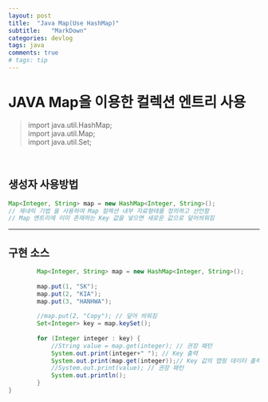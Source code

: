 ```yaml
---
layout: post
title:  "Java Map(Use HashMap)"
subtitle:   "MarkDown"
categories: devlog
tags: java
comments: true
# tags: tip
---
```


# JAVA Map을 이용한 컬렉션 엔트리 사용
>import java.util.HashMap;<br>
>import java.util.Map;<br>
>import java.util.Set;<br>

<br>

## 생성자 사용방법

```java
Map<Integer, String> map = new HashMap<Integer, String>();
// 제네릭 기법 을 사용하여 Map 컬렉션 내부 자료형태를 정의하고 선언함
// Map 엔트리에 이미 존재하는 Key 값을 넣으면 새로운 값으로 덮어씌워짐
```
***
## 구현 소스

```java
		Map<Integer, String> map = new HashMap<Integer, String>();
		
		map.put(1, "SK");
		map.put(2, "KIA");
		map.put(3, "HANHWA");
		
        //map.put(2, "Copy"); // 덮어 씌워짐
		Set<Integer> key = map.keySet();
		
		for (Integer integer : key) {
            //String value = map.get(integer); // 권장 패턴
			System.out.print(integer+" "); // Key 출력
			System.out.print(map.get(integer));// Key 값의 맵핑 데이터 출력
            //System.out.print(value); // 권장 패턴
			System.out.println();
		}
}
```
